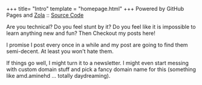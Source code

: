 +++
title= "Intro"
template = "homepage.html"
+++
Powered by GitHub Pages and [Zola](https://www.getzola.org/documentation/deployment/github-pages/) :: [Source Code](https://github.com/aminehd/tech-content-site) 


Are you technical? Do you feel stunt by it? 
Do you feel like it is impossible to learn anything new and fun?
Then Checkout my posts here!

I promise I post every once in a while and my post are going to find them semi-decent. 
At least you won't hate them.

If things go well, I might turn it to a newsletter. 
I might even start messing with custom domain stuff and pick a fancy domain name for this (something like amd.aminehd ... totally daydreaming).


<!-- Checkout all the [options you can configure](./posts/configuration) and the [example pages](./tags/example/). -->